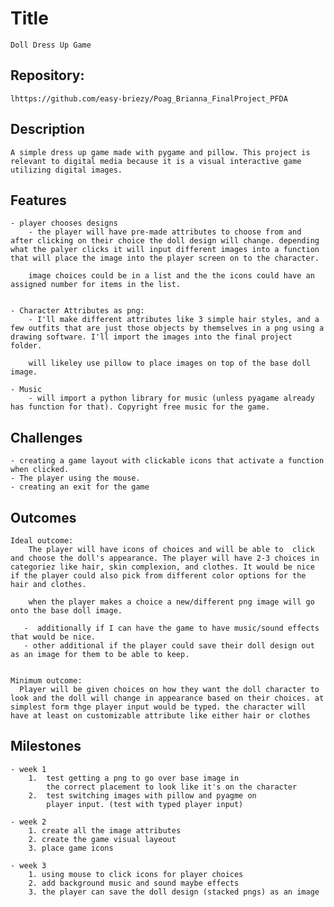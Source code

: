 # Title
    Doll Dress Up Game

## Repository:
    lhttps://github.com/easy-briezy/Poag_Brianna_FinalProject_PFDA

## Description
    A simple dress up game made with pygame and pillow. This project is relevant to digital media because it is a visual interactive game utilizing digital images.


## Features

    - player chooses designs
        - the player will have pre-made attributes to choose from and after clicking on their choice the doll design will change. depending what the palyer clicks it will input different images into a function that will place the image into the player screen on to the character.

        image choices could be in a list and the the icons could have an assigned number for items in the list.


    - Character Attributes as png:
        - I'll make different attributes like 3 simple hair styles, and a few outfits that are just those objects by themselves in a png using a drawing software. I'll import the images into the final project folder.

        will likeley use pillow to place images on top of the base doll image.

    - Music
        - will import a python library for music (unless pyagame already has function for that). Copyright free music for the game.

## Challenges
    - creating a game layout with clickable icons that activate a function when clicked. 
    - The player using the mouse. 
    - creating an exit for the game

## Outcomes
    Ideal outcome:
        The player will have icons of choices and will be able to  click and choose the doll's appearance. The player will have 2-3 choices in categoriez like hair, skin complexion, and clothes. It would be nice if the player could also pick from different color options for the hair and clothes. 

        when the player makes a choice a new/different png image will go onto the base doll image.
    
       -  additionally if I can have the game to have music/sound effects that would be nice.
       - other additional if the player could save their doll design out as an image for them to be able to keep.
    

    Minimum outcome:
      Player will be given choices on how they want the doll character to look and the doll will change in appearance based on their choices. at simplest form thge player input would be typed. the character will have at least on customizable attribute like either hair or clothes

## Milestones
    - week 1
        1.  test getting a png to go over base image in
            the correct placement to look like it's on the character
        2.  test switching images with pillow and pyagme on
            player input. (test with typed player input)

    - week 2
        1. create all the image attributes
        2. create the game visual layeout
        3. place game icons

    - week 3
        1. using mouse to click icons for player choices
        2. add background music and sound maybe effects
        3. the player can save the doll design (stacked pngs) as an image

